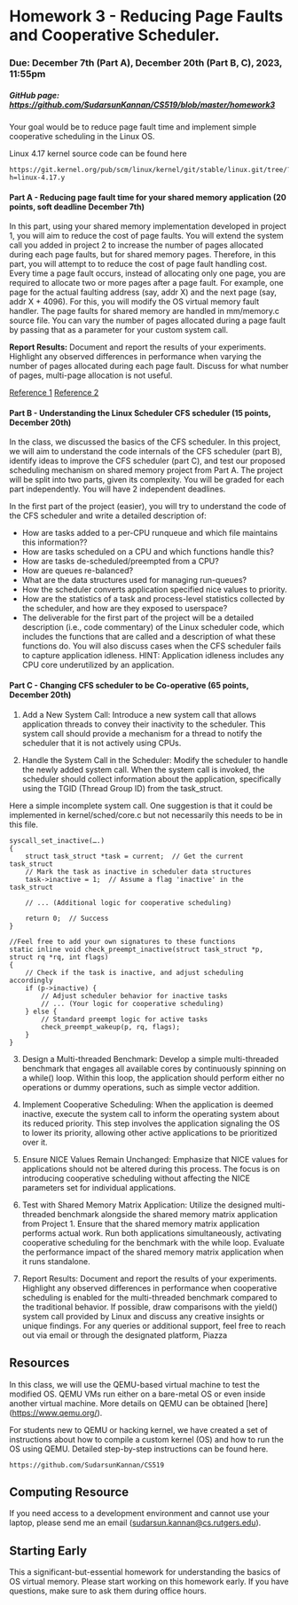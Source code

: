 # Homework 3 - Reducing Page Faults and Cooperative Scheduler.
### Due: December 7th (Part A), December 20th (Part B, C), 2023, 11:55pm

##### GitHub page: https://github.com/SudarsunKannan/CS519/blob/master/homework3

Your goal would be to reduce page fault time and implement simple cooperative scheduling in the Linux OS.  

Linux 4.17 kernel source code can be found here 
```
https://git.kernel.org/pub/scm/linux/kernel/git/stable/linux.git/tree/?h=linux-4.17.y
```

#### Part A - Reducing page fault time for your shared memory application (20 points, soft deadline December 7th)

In this part, using your shared memory implementation developed in project 1,
you will aim to reduce the cost of page faults. You will extend the system call
you added in project 2 to increase the number of pages allocated during each
page faults, but for shared memory pages. Therefore, in this part, you will
attempt to to reduce the cost of page fault handling cost. Every time a page
fault occurs, instead of allocating only one page, you are required to allocate
two or more pages after a page fault. For example, one page for the actual
faulting address (say, addr X) and the next page (say, addr X + 4096). For
this, you will modify the OS virtual memory fault handler. The page faults for
shared memory are handled in mm/memory.c source file. 
You can vary the number of pages allocated during a page fault by
passing that as a parameter for your custom system call.

**Report Results:** 
Document and report the results of your experiments. Highlight any observed
differences in performance when varying the number of pages allocated during
each page fault. Discuss for what number of pages, multi-page allocation is not
useful.

[Reference 1](http://man7.org/linux/man-pages/man2/mmap.2.html)
[Reference 2](http://man7.org/tlpi/code/online/dist/mmap/anon_mmap.c.html)


#### Part B - Understanding the Linux Scheduler CFS scheduler (15 points, December 20th)


In the class, we discussed the basics of the CFS scheduler. In this project, we
will aim to understand the code internals of the CFS scheduler (part B),
identify ideas to improve the CFS scheduler (part C), and test our proposed
scheduling mechanism on shared memory project from Part A. The project will be
split into two parts, given its complexity. You will be graded for each part
independently. You will have 2 independent deadlines.

In the first part of the project (easier), you will try to understand the code of the CFS scheduler and write a detailed description of:

- How are tasks added to a per-CPU runqueue and which file maintains this information??
- How are tasks scheduled on a CPU and which functions handle this?
- How are tasks de-scheduled/preempted from a CPU?
- How are queues re-balanced?
- What are the data structures used for managing run-queues?
- How the scheduler converts application specified nice values to priority.
- How are the statistics of a task and process-level statistics collected by the scheduler, and how are they exposed to userspace?
- The deliverable for the first part of the project will be a detailed description (i.e., code commentary) of the Linux scheduler code, which includes the functions that are called and a description of what these functions do. You will also discuss cases when the CFS scheduler fails to capture application idleness. HINT: Application idleness includes any CPU core underutilized by an application.


#### Part C - Changing CFS scheduler to be Co-operative (65 points, December 20th)

1. Add a New System Call: Introduce a new system call that allows application
threads to convey their inactivity to the scheduler. This system call should
provide a mechanism for a thread to notify the scheduler that it is not
actively using CPUs.

2. Handle the System Call in the Scheduler: Modify the scheduler to handle the
newly added system call. When the system call is invoked, the scheduler should
collect information about the application, specifically using the TGID (Thread
Group ID) from the task_struct.

Here a simple incomplete system call. One suggestion is that it could be
implemented in kernel/sched/core.c but not necessarily this needs to be in this
file.

```
syscall_set_inactive(….)
{
    struct task_struct *task = current;  // Get the current task_struct
    // Mark the task as inactive in scheduler data structures
    task->inactive = 1;  // Assume a flag 'inactive' in the task_struct
    
    // ... (Additional logic for cooperative scheduling)
    
    return 0;  // Success
}

//Feel free to add your own signatures to these functions
static inline void check_preempt_inactive(struct task_struct *p, struct rq *rq, int flags)
{
    // Check if the task is inactive, and adjust scheduling accordingly
    if (p->inactive) {
        // Adjust scheduler behavior for inactive tasks
        // ... (Your logic for cooperative scheduling)
    } else {
        // Standard preempt logic for active tasks
        check_preempt_wakeup(p, rq, flags);
    }
}
```

3. Design a Multi-threaded Benchmark: Develop a simple multi-threaded benchmark
that engages all available cores by continuously spinning on a while() loop.
Within this loop, the application should perform either no operations or dummy
operations, such as simple vector addition.

4. Implement Cooperative Scheduling: When the application is deemed inactive,
execute the system call to inform the operating system about its reduced
priority. This step involves the application signaling the OS to lower its
priority, allowing other active applications to be prioritized over it.

5. Ensure NICE Values Remain Unchanged: Emphasize that NICE values for
applications should not be altered during this process. The focus is on
introducing cooperative scheduling without affecting the NICE parameters set
for individual applications.

6. Test with Shared Memory Matrix Application: Utilize the designed
multi-threaded benchmark alongside the shared memory matrix application from
Project 1. Ensure that the shared memory matrix application performs actual
work. Run both applications simultaneously, activating cooperative scheduling
for the benchmark with the while loop. Evaluate the performance impact of the
shared memory matrix application when it runs standalone.

7. Report Results: Document and report the results of your experiments.
Highlight any observed differences in performance when cooperative scheduling
is enabled for the multi-threaded benchmark compared to the traditional
behavior. If possible, draw comparisons with the yield() system call provided
by Linux and discuss any creative insights or unique findings.  For any queries
or additional support, feel free to reach out via email or through the
designated platform, Piazza
 

Resources
-------------
In this class, we will use the QEMU-based virtual machine to test the modified
OS. QEMU VMs run either on a bare-metal OS or even inside another virtual
machine. More details on QEMU can be obtained [here] (https://www.qemu.org/).

For students new to QEMU or hacking kernel, we have created a set of
instructions about how to compile a custom kernel (OS) and how to run the
OS using QEMU. Detailed step-by-step instructions can be found here.

```
https://github.com/SudarsunKannan/CS519
```

Computing Resource
---------------------
If you need access to a development environment and cannot use your laptop, 
please send me an email (sudarsun.kannan@cs.rutgers.edu).


 Starting Early
-----------------
This a significant-but-essential homework for understanding the basics of OS
virtual memory. Please start working on this homework early. If you have
questions, make sure to ask them during office hours.

